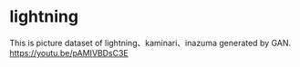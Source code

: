 # lightning
This is picture dataset of lightning、kaminari、inazuma generated by GAN.  https://youtu.be/pAMIVBDsC3E
